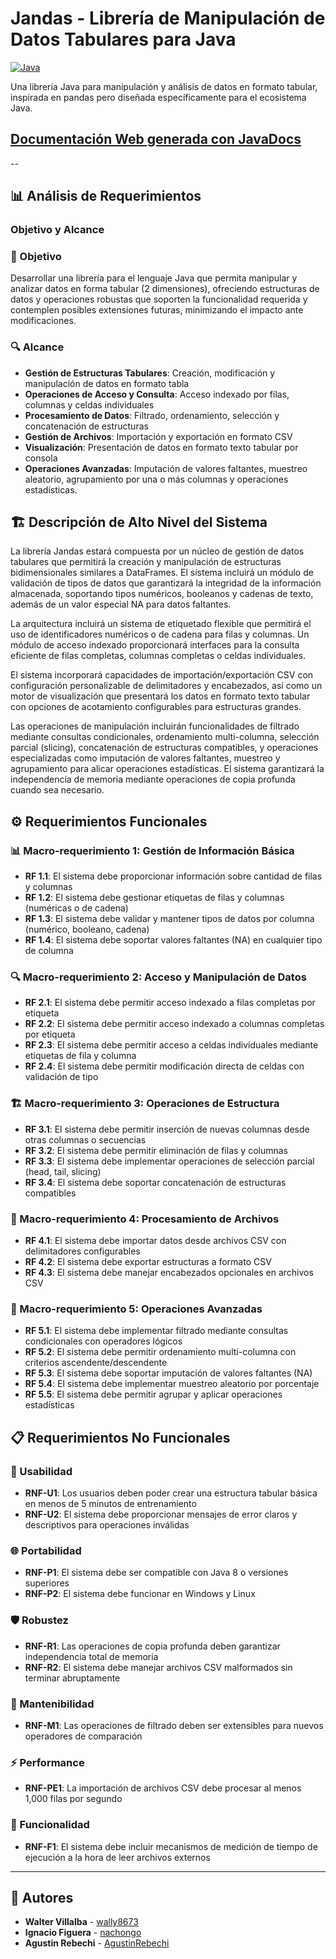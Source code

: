 # Jandas - Librería de Manipulación de Datos Tabulares para Java

[![Java](https://img.shields.io/badge/Java-8+-orange.svg)](https://www.oracle.com/java/)

Una librería Java para manipulación y análisis de datos en formato tabular, inspirada en pandas pero diseñada específicamente para el ecosistema Java.

## [Documentación Web generada con JavaDocs](https://wally8673.github.io/Jandas/index.html)
--
## 📊 Análisis de Requerimientos

### Objetivo y Alcance

### 🎯 Objetivo
Desarrollar una librería para el lenguaje Java que permita manipular y analizar datos en forma tabular (2 dimensiones), ofreciendo estructuras de datos y operaciones robustas que soporten la funcionalidad requerida y contemplen posibles extensiones futuras, minimizando el impacto ante modificaciones.

### 🔍 Alcance

- **Gestión de Estructuras Tabulares**: Creación, modificación y manipulación de datos en formato tabla
- **Operaciones de Acceso y Consulta**: Acceso indexado por filas, columnas y celdas individuales
- **Procesamiento de Datos**: Filtrado, ordenamiento, selección y concatenación de estructuras
- **Gestión de Archivos**: Importación y exportación en formato CSV
- **Visualización**: Presentación de datos en formato texto tabular por consola
- **Operaciones Avanzadas**: Imputación de valores faltantes, muestreo aleatorio, agrupamiento por una o más columnas y operaciones estadísticas.

## 🏗️ Descripción de Alto Nivel del Sistema

La librería Jandas estará compuesta por un núcleo de gestión de datos tabulares que permitirá la creación y manipulación de estructuras bidimensionales similares a DataFrames. El sistema incluirá un módulo de validación de tipos de datos que garantizará la integridad de la información almacenada, soportando tipos numéricos, booleanos y cadenas de texto, además de un valor especial NA para datos faltantes.

La arquitectura incluirá un sistema de etiquetado flexible que permitirá el uso de identificadores numéricos o de cadena para filas y columnas. Un módulo de acceso indexado proporcionará interfaces para la consulta eficiente de filas completas, columnas completas o celdas individuales.

El sistema incorporará capacidades de importación/exportación CSV con configuración personalizable de delimitadores y encabezados, así como un motor de visualización que presentará los datos en formato texto tabular con opciones de acotamiento configurables para estructuras grandes.

Las operaciones de manipulación incluirán funcionalidades de filtrado mediante consultas condicionales, ordenamiento multi-columna, selección parcial (slicing), concatenación de estructuras compatibles, y operaciones especializadas como imputación de valores faltantes, muestreo y agrupamiento para alicar operaciones estadísticas. El sistema garantizará la independencia de memoria mediante operaciones de copia profunda cuando sea necesario.

## ⚙️ Requerimientos Funcionales

### 📊 Macro-requerimiento 1: Gestión de Información Básica
- **RF 1.1**: El sistema debe proporcionar información sobre cantidad de filas y columnas
- **RF 1.2**: El sistema debe gestionar etiquetas de filas y columnas (numéricas o de cadena)
- **RF 1.3**: El sistema debe validar y mantener tipos de datos por columna (numérico, booleano, cadena)
- **RF 1.4**: El sistema debe soportar valores faltantes (NA) en cualquier tipo de columna

### 🔍 Macro-requerimiento 2: Acceso y Manipulación de Datos
- **RF 2.1**: El sistema debe permitir acceso indexado a filas completas por etiqueta
- **RF 2.2**: El sistema debe permitir acceso indexado a columnas completas por etiqueta
- **RF 2.3**: El sistema debe permitir acceso a celdas individuales mediante etiquetas de fila y columna
- **RF 2.4**: El sistema debe permitir modificación directa de celdas con validación de tipo

### 🏗️ Macro-requerimiento 3: Operaciones de Estructura
- **RF 3.1**: El sistema debe permitir inserción de nuevas columnas desde otras columnas o secuencias
- **RF 3.2**: El sistema debe permitir eliminación de filas y columnas
- **RF 3.3**: El sistema debe implementar operaciones de selección parcial (head, tail, slicing)
- **RF 3.4**: El sistema debe soportar concatenación de estructuras compatibles

### 📁 Macro-requerimiento 4: Procesamiento de Archivos
- **RF 4.1**: El sistema debe importar datos desde archivos CSV con delimitadores configurables
- **RF 4.2**: El sistema debe exportar estructuras a formato CSV
- **RF 4.3**: El sistema debe manejar encabezados opcionales en archivos CSV

### 🧮 Macro-requerimiento 5: Operaciones Avanzadas
- **RF 5.1**: El sistema debe implementar filtrado mediante consultas condicionales con operadores lógicos
- **RF 5.2**: El sistema debe permitir ordenamiento multi-columna con criterios ascendente/descendente
- **RF 5.3**: El sistema debe soportar imputación de valores faltantes (NA)
- **RF 5.4**: El sistema debe implementar muestreo aleatorio por porcentaje
- **RF 5.5**: El sistema debe permitir agrupar y aplicar operaciones estadísticas

## 📋 Requerimientos No Funcionales

### 👤 Usabilidad
- **RNF-U1**: Los usuarios deben poder crear una estructura tabular básica en menos de 5 minutos de entrenamiento
- **RNF-U2**: El sistema debe proporcionar mensajes de error claros y descriptivos para operaciones inválidas

### 🌐 Portabilidad
- **RNF-P1**: El sistema debe ser compatible con Java 8 o versiones superiores
- **RNF-P2**: El sistema debe funcionar en Windows y Linux

### 🛡️ Robustez
- **RNF-R1**: Las operaciones de copia profunda deben garantizar independencia total de memoria
- **RNF-R2**: El sistema debe manejar archivos CSV malformados sin terminar abruptamente

### 🔧 Mantenibilidad
- **RNF-M1**: Las operaciones de filtrado deben ser extensibles para nuevos operadores de comparación

### ⚡ Performance
- **RNF-PE1**: La importación de archivos CSV debe procesar al menos 1,000 filas por segundo

### 🎯 Funcionalidad
- **RNF-F1**: El sistema debe incluir mecanismos de medición de tiempo de ejecución a la hora de leer archivos externos

---

## 👥 Autores

- **Walter Villalba** - [wally8673](https://github.com/wally8673)
- **Ignacio Figuera** - [nachongo](https://github.com/nachongo)
- **Agustin Rebechi** - [AgustinRebechi](https://github.com/AgustinRebechi) 